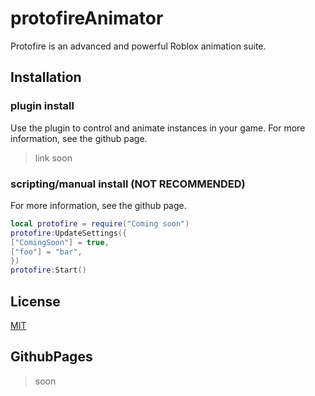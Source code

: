 # protofireAnimator

Protofire is an advanced and powerful Roblox animation suite.

## Installation

### plugin install
Use the plugin to control and animate instances in your game.
For more information, see the github page.

>link soon

### scripting/manual install (NOT RECOMMENDED)
For more information, see the github page.
```lua
local protofire = require("Coming soon")
protofire:UpdateSettings({
["ComingSoon"] = true,
["foo"] = "bar",
})
protofire:Start()
```


## License
[MIT](https://choosealicense.com/licenses/mit/)

## GithubPages

>soon
